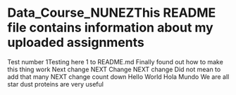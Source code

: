 # Data_Course_NUNEZThis README file contains information about my uploaded assignments
Test number 1Testing here 1 to README.md
Finally found out how to make this thing work
Next change
NEXT Change
NEXT change
Did not mean to add that many NEXT change
count down
Hello World
Hola Mundo
We are all star dust
proteins are very useful
